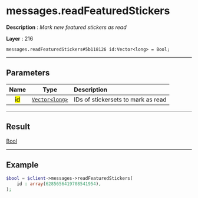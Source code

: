 # messages.readFeaturedStickers

**Description** : *Mark new featured stickers as read*

**Layer** : 216

```tl
messages.readFeaturedStickers#5b118126 id:Vector<long> = Bool;
```

---

## Parameters

| Name | Type | Description |
| :---: | :---: | :--- |
| <mark>id</mark> | [`Vector<long>`](type/long) | IDs of stickersets to mark as read |

---

## Result

[Bool](type/Bool)

---

## Example

```php
$bool = $client->messages->readFeaturedStickers(
	id : array(6285656419708541954),
);
```